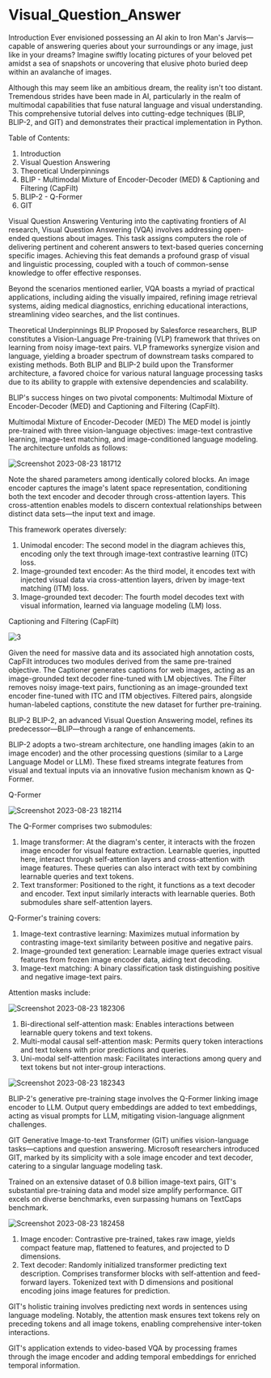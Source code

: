 # Visual_Question_Answer
Introduction
Ever envisioned possessing an AI akin to Iron Man's Jarvis—capable of answering queries about your surroundings or any image, just like in your dreams? Imagine swiftly locating pictures of your beloved pet amidst a sea of snapshots or uncovering that elusive photo buried deep within an avalanche of images.

Although this may seem like an ambitious dream, the reality isn't too distant. Tremendous strides have been made in AI, particularly in the realm of multimodal capabilities that fuse natural language and visual understanding. This comprehensive tutorial delves into cutting-edge techniques (BLIP, BLIP-2, and GIT) and demonstrates their practical implementation in Python.

Table of Contents:

1. Introduction
2. Visual Question Answering
3. Theoretical Underpinnings
4. BLIP - Multimodal Mixture of Encoder-Decoder (MED) & Captioning and Filtering (CapFilt)
7. BLIP-2 - Q-Former
9. GIT

Visual Question Answering
Venturing into the captivating frontiers of AI research, Visual Question Answering (VQA) involves addressing open-ended questions about images. This task assigns computers the role of delivering pertinent and coherent answers to text-based queries concerning specific images. Achieving this feat demands a profound grasp of visual and linguistic processing, coupled with a touch of common-sense knowledge to offer effective responses.

Beyond the scenarios mentioned earlier, VQA boasts a myriad of practical applications, including aiding the visually impaired, refining image retrieval systems, aiding medical diagnostics, enriching educational interactions, streamlining video searches, and the list continues.

Theoretical Underpinnings
BLIP
Proposed by Salesforce researchers, BLIP constitutes a Vision-Language Pre-training (VLP) framework that thrives on learning from noisy image-text pairs. VLP frameworks synergize vision and language, yielding a broader spectrum of downstream tasks compared to existing methods. Both BLIP and BLIP-2 build upon the Transformer architecture, a favored choice for various natural language processing tasks due to its ability to grapple with extensive dependencies and scalability.

BLIP's success hinges on two pivotal components: Multimodal Mixture of Encoder-Decoder (MED) and Captioning and Filtering (CapFilt).

Multimodal Mixture of Encoder-Decoder (MED)
The MED model is jointly pre-trained with three vision-language objectives: image-text contrastive learning, image-text matching, and image-conditioned language modeling. The architecture unfolds as follows:

![Screenshot 2023-08-23 181712](https://github.com/ZEBAAFROZ/Visual_Question_Answer/assets/93834320/9f1f32f7-f6ff-4ca5-a1b1-a3a61f8f481e)


Note the shared parameters among identically colored blocks. An image encoder captures the image's latent space representation, conditioning both the text encoder and decoder through cross-attention layers. This cross-attention enables models to discern contextual relationships between distinct data sets—the input text and image.

This framework operates diversely:

1. Unimodal encoder: The second model in the diagram achieves this, encoding only the text through image-text contrastive learning (ITC) loss.
2. Image-grounded text encoder: As the third model, it encodes text with injected visual data via cross-attention layers, driven by image-text matching (ITM) loss.
3. Image-grounded text decoder: The fourth model decodes text with visual information, learned via language modeling (LM) loss.

Captioning and Filtering (CapFilt)

![3](https://github.com/ZEBAAFROZ/Visual_Question_Answer/assets/93834320/76de6317-98d7-4ee5-a248-68eeab299b6c)

Given the need for massive data and its associated high annotation costs, CapFilt introduces two modules derived from the same pre-trained objective. The Captioner generates captions for web images, acting as an image-grounded text decoder fine-tuned with LM objectives. The Filter removes noisy image-text pairs, functioning as an image-grounded text encoder fine-tuned with ITC and ITM objectives. Filtered pairs, alongside human-labeled captions, constitute the new dataset for further pre-training.

BLIP-2
BLIP-2, an advanced Visual Question Answering model, refines its predecessor—BLIP—through a range of enhancements.

BLIP-2 adopts a two-stream architecture, one handling images (akin to an image encoder) and the other processing questions (similar to a Large Language Model or LLM). These fixed streams integrate features from visual and textual inputs via an innovative fusion mechanism known as Q-Former.

Q-Former

![Screenshot 2023-08-23 182114](https://github.com/ZEBAAFROZ/Visual_Question_Answer/assets/93834320/9f622b9a-5670-47e4-a788-29027e2d5402)

The Q-Former comprises two submodules:

1. Image transformer: At the diagram's center, it interacts with the frozen image encoder for visual feature extraction. Learnable queries, inputted here, interact through self-attention layers and cross-attention with image features. These queries can also interact with text by combining learnable queries and text tokens.
2. Text transformer: Positioned to the right, it functions as a text decoder and encoder. Text input similarly interacts with learnable queries. Both submodules share self-attention layers.

Q-Former's training covers:

1. Image-text contrastive learning: Maximizes mutual information by contrasting image-text similarity between positive and negative pairs.
2. Image-grounded text generation: Learnable image queries extract visual features from frozen image encoder data, aiding text decoding.
3. Image-text matching: A binary classification task distinguishing positive and negative image-text pairs.

Attention masks include:

![Screenshot 2023-08-23 182306](https://github.com/ZEBAAFROZ/Visual_Question_Answer/assets/93834320/f39014fc-f8d1-4be5-be00-d2758fd576f2)

1. Bi-directional self-attention mask: Enables interactions between learnable query tokens and text tokens.
2. Multi-modal causal self-attention mask: Permits query token interactions and text tokens with prior predictions and queries.
3. Uni-modal self-attention mask: Facilitates interactions among query and text tokens but not inter-group interactions.
   
![Screenshot 2023-08-23 182343](https://github.com/ZEBAAFROZ/Visual_Question_Answer/assets/93834320/68751efb-0ed5-4653-a9ab-cd072c866188)

BLIP-2's generative pre-training stage involves the Q-Former linking image encoder to LLM. Output query embeddings are added to text embeddings, acting as visual prompts for LLM, mitigating vision-language alignment challenges.

GIT
Generative Image-to-text Transformer (GIT) unifies vision-language tasks—captions and question answering. Microsoft researchers introduced GIT, marked by its simplicity with a sole image encoder and text decoder, catering to a singular language modeling task.

Trained on an extensive dataset of 0.8 billion image-text pairs, GIT's substantial pre-training data and model size amplify performance. GIT excels on diverse benchmarks, even surpassing humans on TextCaps benchmark.

![Screenshot 2023-08-23 182458](https://github.com/ZEBAAFROZ/Visual_Question_Answer/assets/93834320/85756778-bbd2-4997-9754-d75824acde91)

1. Image encoder: Contrastive pre-trained, takes raw image, yields compact feature map, flattened to features, and projected to D dimensions.
2. Text decoder: Randomly initialized transformer predicting text description. Comprises transformer blocks with self-attention and feed-forward layers. Tokenized text with D dimensions and positional encoding joins image features for prediction.

GIT's holistic training involves predicting next words in sentences using language modeling. Notably, the attention mask ensures text tokens rely on preceding tokens and all image tokens, enabling comprehensive inter-token interactions.

GIT's application extends to video-based VQA by processing frames through the image encoder and adding temporal embeddings for enriched temporal information.



